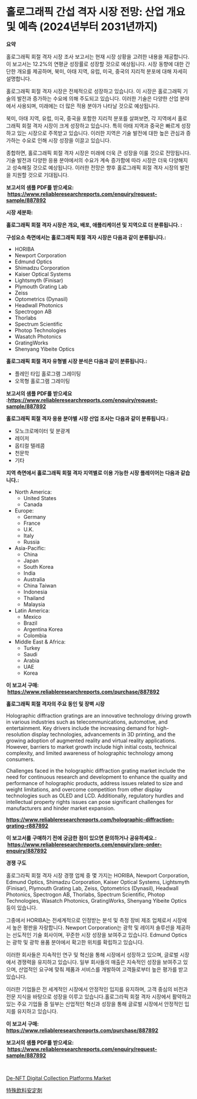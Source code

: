 <p><h1>홀로그래픽 간섭 격자 시장 전망: 산업 개요 및 예측 (2024년부터 2031년까지)</h1></p><p><strong>요약</strong></p>
<p><p>홀로그래픽 회절 격자 시장 조사 보고서는 현재 시장 상황을 고려한 내용을 제공합니다. 이 보고서는 12.2%의 연평균 성장률로 성장할 것으로 예상됩니다. 시장 동향에 대한 간단한 개요를 제공하며, 북미, 아태 지역, 유럽, 미국, 중국의 지리적 분포에 대해 자세히 설명합니다.</p><p>홀로그래픽 회절 격자 시장은 전체적으로 성장하고 있습니다. 이 시장은 홀로그래픽 기술의 발전과 증가하는 수요에 의해 주도되고 있습니다. 이러한 기술은 다양한 산업 분야에서 사용되며, 미래에는 더 많은 적용 분야가 나타날 것으로 예상됩니다.</p><p>북미, 아태 지역, 유럽, 미국, 중국을 포함한 지리적 분포를 살펴보면, 각 지역에서 홀로그래픽 회절 격자 시장이 크게 성장하고 있습니다. 특히 아태 지역과 중국은 빠르게 성장하고 있는 시장으로 주목받고 있습니다. 이러한 지역은 기술 발전에 대한 높은 관심과 증가하는 수요로 인해 시장 성장을 이끌고 있습니다.</p><p>종합하면, 홀로그래픽 회절 격자 시장은 미래에 더욱 큰 성장을 이룰 것으로 전망됩니다. 기술 발전과 다양한 응용 분야에서의 수요가 계속 증가함에 따라 시장은 더욱 다양해지고 성숙해질 것으로 예상됩니다. 이러한 전망은 향후 홀로그래픽 회절 격자 시장의 발전을 지원할 것으로 기대됩니다.</p></p>
<p><strong>보고서의 샘플 PDF를 받으세요: &nbsp;<a href="https://www.reliableresearchreports.com/enquiry/request-sample/887892">https://www.reliableresearchreports.com/enquiry/request-sample/887892</a></strong></p>
<p><strong>시장 세분화:</strong></p>
<p><strong> 홀로그래픽 회절 격자 시장은 개요, 배포, 애플리케이션 및 지역으로 더 분류됩니다. :</strong></p>
<p><strong>구성요소 측면에서는 홀로그래픽 회절 격자 시장은 다음과 같이 분류됩니다.:</strong></p>
<p><ul><li>HORIBA</li><li>Newport Corporation</li><li>Edmund Optics</li><li>Shimadzu Corporation</li><li>Kaiser Optical Systems</li><li>Lightsmyth (Finisar)</li><li>Plymouth Grating Lab</li><li>Zeiss</li><li>Optometrics (Dynasil)</li><li>Headwall Photonics</li><li>Spectrogon AB</li><li>Thorlabs</li><li>Spectrum Scientific</li><li>Photop Technologies</li><li>Wasatch Photonics</li><li>GratingWorks</li><li>Shenyang Yibeite Optics</li></ul></p>
<p><strong> 홀로그래픽 회절 격자 유형별 시장 분석은 다음과 같이 분류됩니다.:</strong></p>
<p><ul><li>플레인 타입 홀로그램 그레이팅</li><li>오목형 홀로그램 그레이팅</li></ul></p>
<p><strong>보고서의 샘플 PDF를 받으세요 :<a href="https://www.reliableresearchreports.com/enquiry/request-sample/887892">https://www.reliableresearchreports.com/enquiry/request-sample/887892</a></strong></p>
<p><strong> 홀로그래픽 회절 격자 응용 분야별 시장 산업 조사는 다음과 같이 분류됩니다.:</strong></p>
<p><ul><li>모노크로메이터 및 분광계</li><li>레이저</li><li>옵티컬 텔레콤</li><li>천문학</li><li>기타</li></ul></p>
<p><strong>지역 측면에서 홀로그래픽 회절 격자 지역별로 이용 가능한 시장 플레이어는 다음과 같습니다.:</strong></p>
<p><ul>
    <li>
        North America:
        <ul>
            <li>United States</li>
            <li>Canada</li>
        </ul>
    </li>
    <li>
        Europe:
        <ul>
            <li>Germany</li>
            <li>France</li>
            <li>U.K.</li>
            <li>Italy</li>
            <li>Russia</li>
        </ul>
    </li>
    <li>
        Asia-Pacific:
        <ul>
            <li>China</li>
            <li>Japan</li>
            <li>South Korea</li>
            <li>India</li>
            <li>Australia</li>
            <li>China Taiwan</li>
            <li>Indonesia</li>
            <li>Thailand</li>
            <li>Malaysia</li>
        </ul>
    </li>
    <li>
        Latin America:
        <ul>
            <li>Mexico</li>
            <li>Brazil</li>
            <li>Argentina Korea</li>
            <li>Colombia</li>
        </ul>
    </li>
    <li>
        Middle East & Africa:
        <ul>
            <li>Turkey</li>
            <li>Saudi</li>
            <li>Arabia</li>
            <li>UAE</li>
            <li>Korea</li>
        </ul>
    </li>
    </ul></p>
<p><strong>이 보고서 구매: &nbsp;<a href="https://www.reliableresearchreports.com/purchase/887892">https://www.reliableresearchreports.com/purchase/887892</a></strong></p>
<p><strong>홀로그래픽 회절 격자의 주요 동인 및 장벽 시장</strong></p>
<p><p>Holographic diffraction gratings are an innovative technology driving growth in various industries such as telecommunications, automotive, and entertainment. Key drivers include the increasing demand for high-resolution display technologies, advancements in 3D printing, and the growing adoption of augmented reality and virtual reality applications. However, barriers to market growth include high initial costs, technical complexity, and limited awareness of holographic technology among consumers.</p><p>Challenges faced in the holographic diffraction grating market include the need for continuous research and development to enhance the quality and performance of holographic products, address issues related to size and weight limitations, and overcome competition from other display technologies such as OLED and LCD. Additionally, regulatory hurdles and intellectual property rights issues can pose significant challenges for manufacturers and hinder market expansion.</p></p>
<p><strong><a href="https://www.reliableresearchreports.com/holographic-diffraction-grating-r887892">https://www.reliableresearchreports.com/holographic-diffraction-grating-r887892</a></strong></p>
<p><strong>이 보고서를 구매하기 전에 궁금한 점이 있으면 문의하거나 공유하세요.: &nbsp;<a href="https://www.reliableresearchreports.com/enquiry/pre-order-enquiry/887892">https://www.reliableresearchreports.com/enquiry/pre-order-enquiry/887892</a></strong></p>
<p><strong>경쟁 구도</strong></p>
<p><p>홀로그라픽 회절 격자 시장 경쟁 업체 중 몇 가지는 HORIBA, Newport Corporation, Edmund Optics, Shimadzu Corporation, Kaiser Optical Systems, Lightsmyth (Finisar), Plymouth Grating Lab, Zeiss, Optometrics (Dynasil), Headwall Photonics, Spectrogon AB, Thorlabs, Spectrum Scientific, Photop Technologies, Wasatch Photonics, GratingWorks, Shenyang Yibeite Optics 등이 있습니다.</p><p>그중에서 HORIBA는 전세계적으로 인정받는 분석 및 측정 장비 제조 업체로서 시장에서 높은 평판을 자랑합니다. Newport Corporation는 광학 및 레이저 솔루션을 제공하는 선도적인 기술 회사이며, 꾸준한 시장 성장을 보여주고 있습니다. Edmund Optics는 광학 및 광학 용품 분야에서 확고한 위치를 확립하고 있습니다.</p><p>이러한 회사들은 지속적인 연구 및 혁신을 통해 시장에서 성장하고 있으며, 글로벌 시장에서 경쟁력을 유지하고 있습니다. 일부 회사들의 매출은 지속적인 성장을 보여주고 있으며, 산업적인 요구에 맞춰 제품과 서비스를 개발하여 고객들로부터 높은 평가를 받고 있습니다.</p><p>이러한 기업들은 전 세계적인 시장에서 안정적인 입지를 유지하며, 고객 중심의 비전과 전문 지식을 바탕으로 성장을 이루고 있습니다.홀로그라픽 회절 격자 시장에서 활약하고 있는 주요 기업들 중 일부는 산업적인 혁신과 성장을 통해 글로벌 시장에서 안정적인 입지를 유지하고 있습니다.</p></p>
<p><strong>이 보고서 구매: &nbsp; <a href="https://www.reliableresearchreports.com/purchase/887892">https://www.reliableresearchreports.com/purchase/887892</a></strong></p>
<p><strong>보고서의 샘플 PDF를 받으세요: &nbsp;<a href="https://www.reliableresearchreports.com/enquiry/request-sample/887892">https://www.reliableresearchreports.com/enquiry/request-sample/887892</a></strong><strong></strong></p>
<p>&nbsp;</p>
<p><p><a href="https://github.com/RickHolmes3/Market-Research-Report-List-4/blob/main/de-nft-digital-collection-platforms-market.md">De-NFT Digital Collection Platforms Market</a></p><p><a href="https://github.com/zekaoe592392/Market-Research-Report-List-1/blob/main/497854820492.md">特殊飲料安定剤</a></p></p>